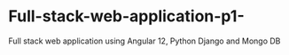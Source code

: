 # Full-stack-web-application-p1-
Full stack web application using Angular 12, Python Django and Mongo DB
